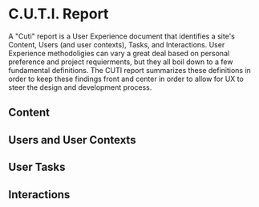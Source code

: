# C.U.T.I. Report
A "Cuti" report is a User Experience document that identifies a site's Content, Users (and user contexts), Tasks, and Interactions. User Experience methodoligies can vary a great deal based on personal preference and project requierments, but they all boil down to a few fundamental definitions. The CUTI report summarizes these definitions in order to keep these findings front and center in order to allow for UX to steer the design and development process.

## Content

## Users and User Contexts

## User Tasks

## Interactions




